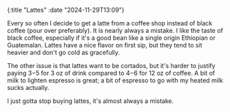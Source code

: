 {:title "Lattes"
 :date "2024-11-29T13:09"}
 
 Every so often I decide to get a latte from a coffee shop instead of black coffee (pour over preferably). It is nearly always a mistake. I like the taste of black coffee, especially if it's a good bean like a single origin Ethiopian or Guatemalan. Lattes have a nice flavor on first sip, but they tend to sit heavier and don't go cold as gracefully.
 
 The other issue is that lattes want to be cortados, but it's harder to justify paying $3-$5 for 3 oz of drink compared to $4-$6 for 12 oz of coffee. A bit of milk to lighten espresso is great; a bit of espresso to go with my heated milk sucks actually.
 
 I just gotta stop buying lattes, it's almost always a mistake.
